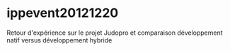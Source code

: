 ippevent20121220
================

Retour d'expérience sur le projet Judopro et comparaison développement natif versus développement hybride
